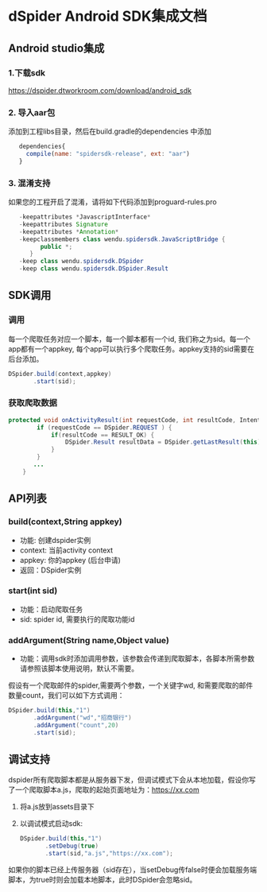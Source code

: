 
# dSpider Android SDK集成文档

## Android studio集成

 ### 1.下载sdk 

https://dspider.dtworkroom.com/download/android_sdk

 ### 2. 导入aar包

添加到工程libs目录，然后在build.gradle的dependencies 中添加

```javascript
   dependencies{
     compile(name: "spidersdk-release", ext: "aar")
   }
```

 ### 3. 混淆支持

如果您的工程开启了混淆，请将如下代码添加到proguard-rules.pro

```java
   -keepattributes *JavascriptInterface*
   -keepattributes Signature
   -keepattributes *Annotation*
   -keepclassmembers class wendu.spidersdk.JavaScriptBridge {
         public *;
      }
   -keep class wendu.spidersdk.DSpider
   -keep class wendu.spidersdk.DSpider.Result
```

## SDK调用

### 调用

每一个爬取任务对应一个脚本，每一个脚本都有一个id, 我们称之为sid。每一个app都有一个appkey, 每个app可以执行多个爬取任务。appkey支持的sid需要在后台添加。

```java
DSpider.build(context,appkey)
       .start(sid);
```

### 获取爬取数据

```java
protected void onActivityResult(int requestCode, int resultCode, Intent data) {
        if (requestCode == DSpider.REQUEST ) {
            if(resultCode == RESULT_OK) {
                DSpider.Result resultData = DSpider.getLastResult(this)；
            } 
        }
       ...
    }
```



## API列表

### build(context,String appkey)

- 功能: 创建dspider实例
- context: 当前activity context
- appkey: 你的appkey (后台申请)
- 返回：DSpider实例

### start(int sid)

- 功能：启动爬取任务
- sid: spider id, 需要执行的爬取功能id


### addArgument(String name,Object value)

- 功能：调用sdk时添加调用参数，该参数会传递到爬取脚本，各脚本所需参数请参照该脚本使用说明，默认不需要。

假设有一个爬取邮件的spider,需要两个参数，一个关键字wd, 和需要爬取的邮件数量count，我们可以如下方式调用：

```java
DSpider.build(this,"1")
       .addArgument("wd","招商银行")
       .addArgument("count",20)
       .start(sid);
```



## 调试支持

dspider所有爬取脚本都是从服务器下发，但调试模式下会从本地加载，假设你写了一个爬取脚本a.js，爬取的起始页面地址为：https://xx.com

1. 将a.js放到assets目录下

2. 以调试模式启动sdk:

   ```java
   DSpider.build(this,"1")
          .setDebug(true)
          .start(sid,"a.js","https://xx.com");
   ```

如果你的脚本已经上传服务器（sid存在），当setDebug传false时便会加载服务端脚本，为true时则会加载本地脚本，此时DSpider会忽略sid。